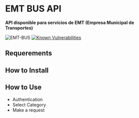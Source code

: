 # EMT BUS API
**API disponible para servicios de EMT (Empresa Municipal de Transportes)**

![EMT-BUS](https://github.com/Destroyer/TeelgramBot-nodejs/master/emt-bus_logo.png)
[![Known Vulnerabilities](https://snyk.io/test/github/lorengamboa/emt-bus/badge.svg)](https://snyk.io/test/github/lorengamboa/emt-bus)

## Requerements
## How to Install
## How to Use
   * Authentication
   * Select Category
   * Make a request
